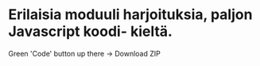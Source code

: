 # Erilaisia moduuli harjoituksia, paljon Javascript koodi- kieltä.

Green 'Code' button up there -> Download ZIP
